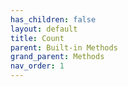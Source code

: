 ```yaml
---
has_children: false
layout: default
title: Count
parent: Built-in Methods
grand_parent: Methods
nav_order: 1
---
```

